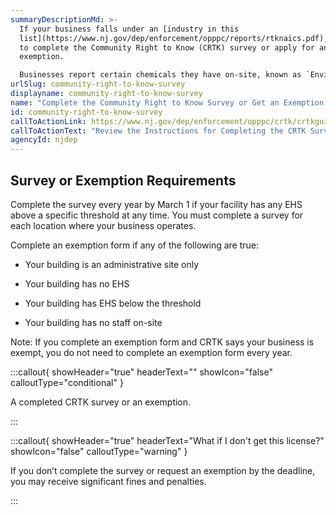 ```yaml
---
summaryDescriptionMd: >-
  If your business falls under an [industry in this
  list](https://www.nj.gov/dep/enforcement/opppc/reports/rtknaics.pdf), you need
  to complete the Community Right to Know (CRTK) survey or apply for an
  exemption. 

  Businesses report certain chemicals they have on-site, known as `Environmental Hazardous Substances (EHS)|environmental hazardous substances`, to the CRTK program. CRTK uses this information to help New Jersey businesses and communities stay safe.
urlSlug: community-right-to-know-survey
displayname: community-right-to-know-survey
name: "Complete the Community Right to Know Survey or Get an Exemption  "
id: community-right-to-know-survey
callToActionLink: https://www.nj.gov/dep/enforcement/opppc/crtk/crtkguidance.pdf?form=MG0AV3
callToActionText: "Review the Instructions for Completing the CRTK Survey and Exemption "
agencyId: njdep
---
```

## Survey or Exemption Requirements

Complete the survey every year by March 1 if your facility has any EHS above a specific threshold at any time. You must complete a survey for each location where your business operates.

Complete an exemption form if any of the following are true:

- Your building is an administrative site only
- Your building has no EHS

- Your building has EHS below the threshold

- Your building has no staff on-site

Note: If you complete an exemption form and CRTK says your business is exempt, you do not need to complete an exemption form every year.

:::callout{ showHeader="true" headerText="" showIcon="false" calloutType="conditional" }


A completed CRTK survey or an exemption.


:::


:::callout{ showHeader="true" headerText="What if I don't get this license?" showIcon="false" calloutType="warning" }


If you don’t complete the survey or request an exemption by the deadline, you may receive significant fines and penalties.


:::





